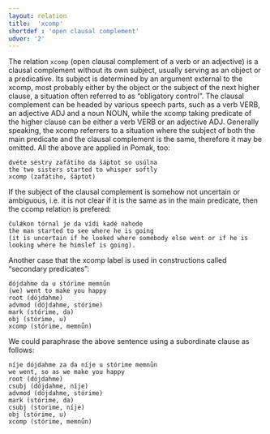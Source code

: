 ```yaml
---
layout: relation
title:  'xcomp'
shortdef : 'open clausal complement'
udver: '2'
---
```


The relation `xcomp`  (open clausal complement of a verb or an adjective) is a clausal complement without its own subject, usually serving as an object or a predicative. Its subject is determined by an argument external to the xcomp, most probably either by the object or the subject of the next higher clause, a situation often referred to as “obligatory control”. The clausal complement can be headed by various speech parts, such as a verb VERB, an adjective ADJ and a noun NOUN, while the xcomp taking predicate of the higher clause can be either a verb VERB or an adjective ADJ. Generally speaking, the xcomp referrers to a situation where the subject of both the main predicate and the clausal complement is the same, therefore it may be omitted. All the above are applied in Pomak, too:  

~~~ sdparse
dvéte séstry zafátiho da šáptot so usúlna 
the two sisters started to whisper softly
xcomp (zafátiho, šáptot) 
~~~ 

If the subject of the clausal complement is somehow not uncertain or ambiguous, i.e. it is not clear if it is the same as in the main predicate, then the ccomp relation is prefered: 

~~~ sdparse
čulǽkon tórnal je da vídi kadé nahode    
the man started to see where he is going  
(it is uncertain if he looked where somebody else went or if he is looking where he himslef is going). 
~~~  

Another case that the xcomp label is used in constructions called “secondary predicates”:
   
~~~ sdparse   
dójdahme da u stórime memnǘn 
(we) went to make you happy
root (dójdahme)
advmod (dójdahme, stórime)
mark (stórime, da)
obj (stórime, u)
xcomp (stórime, memnǘn)
~~~ 

We could paraphrase the above sentence using a subordinate clause as follows:

~~~ sdparse  
níje dójdahme za da níje u stórime memnǘn 
we went, so as we make you happy
root (dójdahme)
csubj (dójdahme, níje)
advmod (dójdahme, stórime)
mark (stórime, da)
csubj (storime, níje)
obj (stórime, u)
xcomp (stórime, memnǘn)
~~~ 
